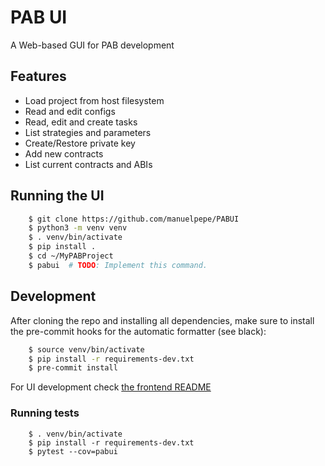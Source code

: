 # PAB UI

A Web-based GUI for PAB development


## Features

* Load project from host filesystem
* Read and edit configs
* Read, edit and create tasks
* List strategies and parameters
* Create/Restore private key
* Add new contracts
* List current contracts and ABIs


## Running the UI

```bash
	$ git clone https://github.com/manuelpepe/PABUI 
	$ python3 -m venv venv
	$ . venv/bin/activate
	$ pip install .
	$ cd ~/MyPABProject
	$ pabui  # TODO: Implement this command.
```


## Development

After cloning the repo and installing all dependencies, make sure to install the pre-commit hooks for the
automatic formatter (see black):

```bash
	$ source venv/bin/activate
	$ pip install -r requirements-dev.txt
	$ pre-commit install
```

For UI development check [the frontend README](frontend/README.md)

### Running tests

```
	$ . venv/bin/activate
	$ pip install -r requirements-dev.txt
	$ pytest --cov=pabui
```


